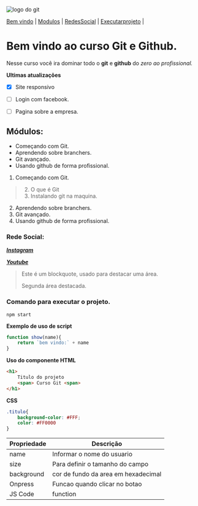 ![logo do git ](https://cdn.iconscout.com/icon/free/png-256/git-225996.png)

[Bem vindo](#bem-vindo-ao-curso-git-e-github) | 
[Modulos](#módulos) |
[RedesSocial](#rede-social) |
[Executarprojeto](#comando-para-executar-o-projeto) |


# Bem vindo ao curso Git e Github. 
Nesse curso você ira dominar todo o **git** e **github** do _zero ao profissional._

**Ultimas atualizações**
- [x] Site responsivo
- [ ] Login com facebook.
- [ ] Pagina sobre a empresa.


## Módulos:
* Começando com Git. 
* Aprendendo sobre branchers.
* Git avançado. 
* Usando github de forma profissional.


1. Começando com Git.
> 2. O que é Git 
> 3. Instalando git na maquina.    
2. Aprendendo sobre branchers.
3. Git avançado. 
4. Usando github de forma profissional.


### Rede Social:
[**_Instagram_**](https://www.instagram.com)

[**_Youtube_**](https://www.youtube.com)

>Este é um blockquote, usado para destacar uma área.
>
> Segunda área destacada. 

### Comando para executar o projeto.
```
npm start 
```

**Exemplo de uso de script**

```js
function show(name){
    return `bem vindo:` + name
}
```

**Uso do componente HTML**
```html
<h1>
    Titulo do projeto 
    <span> Curso Git <span>
</h1>
```

**CSS**
```css
.titulo{
    background-color: #FFF;
    color: #FF0000
}
```
Propriedade |  Descrição
----------- |  ---------
 name | Informar o nome do usuario 
 size | Para definir o tamanho do campo 
 background | cor de fundo da area em hexadecimal
 Onpress  | Funcao quando clicar no botao 
 JS Code | function
    
